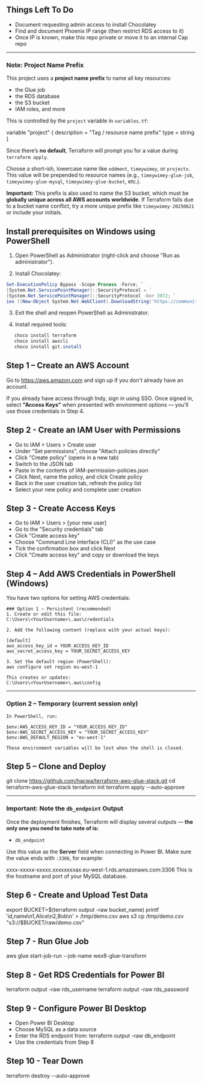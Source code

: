 ## Things Left To Do

- Document requesting admin access to install Chocolatey
- Find and document Phoenix IP range (then restrict RDS access to it)
- Once IP is known, make this repo private or move it to an internal Cap repo


---
### Note: Project Name Prefix

This project uses a **project name prefix** to name all key resources:

- the Glue job
- the RDS database
- the S3 bucket
- IAM roles, and more

This is controlled by the `project` variable in `variables.tf`:

variable "project" {
  description = "Tag / resource name prefix"
  type        = string
}

Since there’s **no default**, Terraform will prompt you for a value during `terraform apply`.

Choose a short-ish, lowercase name like `oddment`, `timeywimey`, or `projectx`.
This value will be prepended to resource names (e.g., `timeywimey-glue-job`, `timeywimey-glue-mysql`, `timeywimey-glue-bucket`, etc.).

**Important:**
This prefix is also used to name the S3 bucket, which must be **globally unique across all AWS accounts worldwide**.
If Terraform fails due to a bucket name conflict, try a more unique prefix like `timeywimey-20250621` or include your initials.


## Install prerequisites on Windows using PowerShell

1. Open PowerShell as Administrator (right-click and choose "Run as administrator").

2. Install Chocolatey:

```powershell
Set-ExecutionPolicy Bypass -Scope Process -Force; `
[System.Net.ServicePointManager]::SecurityProtocol = `
[System.Net.ServicePointManager]::SecurityProtocol -bor 3072; `
iex ((New-Object System.Net.WebClient).DownloadString('https://community.chocolatey.org/install.ps1'))
```

3. Exit the shell and reopen PowerShell as Administrator.

4. Install required tools:
```powershell
   choco install terraform
   choco install awscli
   choco install git.install
```

## Step 1 – Create an AWS Account

Go to https://aws.amazon.com and sign up if you don't already have an account.

If you already have access through Indy, sign in using SSO.
Once signed in, select **"Access Keys"** when presented with environment options —
you’ll use those credentials in Step 4.

## Step 2 - Create an IAM User with Permissions

- Go to IAM > Users > Create user
- Under "Set permissions", choose "Attach policies directly"
- Click "Create policy" (opens in a new tab)
- Switch to the JSON tab
- Paste in the contents of IAM-permission-policies.json
- Click Next, name the policy, and click Create policy
- Back in the user creation tab, refresh the policy list
- Select your new policy and complete user creation

## Step 3 - Create Access Keys

- Go to IAM > Users > [your new user]
- Go to the "Security credentials" tab
- Click "Create access key"
- Choose "Command Line Interface (CLI)" as the use case
- Tick the confirmation box and click Next
- Click "Create access key" and copy or download the keys

## Step 4 – Add AWS Credentials in PowerShell (Windows)

You have two options for setting AWS credentials:

    ### Option 1 – Persistent (recommended)
    1. Create or edit this file:
    C:\Users\<YourUsername>\.aws\credentials

    2. Add the following content (replace with your actual keys):

    [default]
    aws_access_key_id = YOUR_ACCESS_KEY_ID
    aws_secret_access_key = YOUR_SECRET_ACCESS_KEY

    3. Set the default region (PowerShell):
    aws configure set region eu-west-1

    This creates or updates:
    C:\Users\<YourUsername>\.aws\config

---

### Option 2 – Temporary (current session only)

    In PowerShell, run:

    $env:AWS_ACCESS_KEY_ID = "YOUR_ACCESS_KEY_ID"
    $env:AWS_SECRET_ACCESS_KEY = "YOUR_SECRET_ACCESS_KEY"
    $env:AWS_DEFAULT_REGION = "eu-west-1"

    These environment variables will be lost when the shell is closed.


## Step 5 – Clone and Deploy

git clone https://github.com/hacwa/terraform-aws-glue-stack.git
cd terraform-aws-glue-stack
terraform init
terraform apply --auto-approve

---

### Important: Note the `db_endpoint` Output

Once the deployment finishes, Terraform will display several outputs — **the only one you need to take note of is:**

- `db_endpoint`

Use this value as the **Server** field when connecting in Power BI.
Make sure the value ends with `:3306`, for example:

xxxx-xxxxx-xxxxx.xxxxxxxxax.eu-west-1.rds.amazonaws.com:3306
This is the hostname and port of your MySQL database.

## Step 6 - Create and Upload Test Data

export BUCKET=$(terraform output -raw bucket_name)
printf 'id,name\n1,Alice\n2,Bob\n' > /tmp/demo.csv
aws s3 cp /tmp/demo.csv "s3://$BUCKET/raw/demo.csv"

## Step 7 - Run Glue Job

aws glue start-job-run --job-name wex8-glue-transform

## Step 8 - Get RDS Credentials for Power BI

terraform output -raw rds_username
terraform output -raw rds_password

## Step 9 - Configure Power BI Desktop

- Open Power BI Desktop
- Choose MySQL as a data source
- Enter the RDS endpoint from: terraform output -raw db_endpoint
- Use the credentials from Step 8

## Step 10 - Tear Down

terraform destroy --auto-approve

